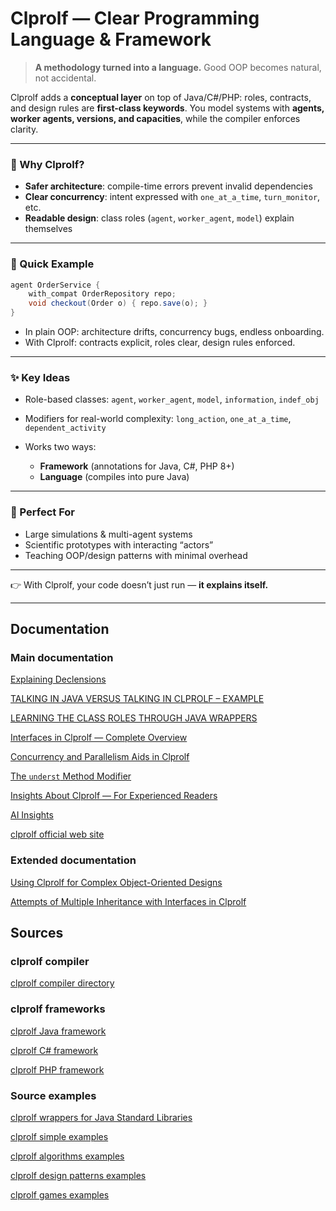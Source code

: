 # Clprolf — Clear Programming Language & Framework

> **A methodology turned into a language.**
> Good OOP becomes natural, not accidental.

Clprolf adds a **conceptual layer** on top of Java/C#/PHP:
roles, contracts, and design rules are **first-class keywords**.
You model systems with **agents, worker agents, versions, and capacities**, while the compiler enforces clarity.

---

### 🚀 Why Clprolf?

* **Safer architecture**: compile-time errors prevent invalid dependencies
* **Clear concurrency**: intent expressed with `one_at_a_time`, `turn_monitor`, etc.
* **Readable design**: class roles (`agent`, `worker_agent`, `model`) explain themselves

---

### 📝 Quick Example

```java
agent OrderService {
    with_compat OrderRepository repo;
    void checkout(Order o) { repo.save(o); }
}
```

* In plain OOP: architecture drifts, concurrency bugs, endless onboarding.
* With Clprolf: contracts explicit, roles clear, design rules enforced.

---

### ✨ Key Ideas

* Role-based classes: `agent`, `worker_agent`, `model`, `information`, `indef_obj`
* Modifiers for real-world complexity: `long_action`, `one_at_a_time`, `dependent_activity`
* Works two ways:

  * **Framework** (annotations for Java, C#, PHP 8+)
  * **Language** (compiles into pure Java)

---

### 🎯 Perfect For

* Large simulations & multi-agent systems
* Scientific prototypes with interacting “actors”
* Teaching OOP/design patterns with minimal overhead

---

👉 With Clprolf, your code doesn’t just run — **it explains itself.**

---

## Documentation

### Main documentation

[Explaining Declensions](https://github.com/charleskoffler/clprolf/tree/main/docs/official/clprolf_off_doc_1_declensions.md)

[TALKING IN JAVA VERSUS TALKING IN CLPROLF – EXAMPLE](https://github.com/charleskoffler/clprolf/tree/main/docs/official/clprolf_off_doc_2_talking_java_vs_clprolf_quicksort.md)

[LEARNING THE CLASS ROLES THROUGH JAVA WRAPPERS](https://github.com/charleskoffler/clprolf/tree/main/docs/official/clprolf_off_doc_3_java_lib_wrappers.md)

[Interfaces in Clprolf — Complete Overview](https://github.com/charleskoffler/clprolf/tree/main/docs/official/clprolf_off_doc_4_interfaces.md)

[Concurrency and Parallelism Aids in Clprolf](https://github.com/charleskoffler/clprolf/tree/main/docs/official/clprolf_off_doc_5_conc_parall.md)

[The `underst` Method Modifier](https://github.com/charleskoffler/clprolf/tree/main/docs/official/clprolf_off_doc_6_underst.md)

[Insights About Clprolf — For Experienced Readers](https://github.com/charleskoffler/clprolf/tree/main/docs/official/clprolf_insights.md)

[AI Insights](https://github.com/charleskoffler/clprolf/tree/main/docs/ai_insights.md)

[clprolf official web site](https://www.clprolf-lang.org/)

### Extended documentation

[Using Clprolf for Complex Object-Oriented Designs](https://github.com/charleskoffler/clprolf/tree/main/docs/extended/clprolf_advanced_doc_1_exempl_assistant.md)

[Attempts of Multiple Inheritance with Interfaces in Clprolf](https://github.com/charleskoffler/clprolf/tree/main/docs/extended/clprolf_advanced_doc_2_attempts_multi_inh_with_interf.md)


## Sources

### clprolf compiler

[clprolf compiler directory](https://github.com/charleskoffler/clprolf/tree/main/simol_compiler)

### clprolf frameworks

[clprolf Java framework](https://github.com/charleskoffler/clprolf/tree/main/simol_compiler/src/main/java/org/clprolf/framework/java)

[clprolf C# framework](https://github.com/charleskoffler/clprolf/tree/main/simol_framework/SimolCsharpFramework)

[clprolf PHP framework](https://github.com/charleskoffler/clprolf/tree/main/simol_framework/simol_php_framework)

### Source examples

[clprolf wrappers for Java Standard Libraries](https://github.com/charleskoffler/clprolf/tree/main/wrappers)

[clprolf simple examples](https://github.com/charleskoffler/clprolf/tree/main/simol_simple_examples)

[clprolf algorithms examples](https://github.com/charleskoffler/clprolf/tree/main/simol_algorithms_examples)

[clprolf design patterns examples](https://github.com/charleskoffler/clprolf/tree/main/simol_design_patterns_examples)

[clprolf games examples](https://github.com/charleskoffler/clprolf/tree/main/simol_games_examples)